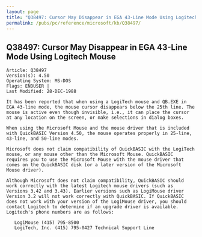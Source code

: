 ```yaml
---
layout: page
title: "Q38497: Cursor May Disappear in EGA 43-Line Mode Using Logitech Mouse"
permalink: /pubs/pc/reference/microsoft/kb/Q38497/
---
```


## Q38497: Cursor May Disappear in EGA 43-Line Mode Using Logitech Mouse

	Article: Q38497
	Version(s): 4.50
	Operating System: MS-DOS
	Flags: ENDUSER |
	Last Modified: 28-DEC-1988
	
	It has been reported that when using a LogiTech mouse and QB.EXE in
	EGA 43-line mode, the mouse cursor disappears below the 25th line. The
	mouse is active even though invisible, i.e., it can place the cursor
	at any location on the screen, or make selections in dialog boxes.
	
	When using the Microsoft Mouse and the mouse driver that is included
	with QuickBASIC Version 4.50, the mouse operates properly in 25-line,
	43-line, and 50-line modes.
	
	Microsoft does not claim compatibility of QuickBASIC with the LogiTech
	mouse, or any mouse other than the Microsoft Mouse. QuickBASIC
	requires you to use the Microsoft Mouse with the mouse driver that
	comes on the QuickBASIC disk (or a later version of the Microsoft
	Mouse driver).
	
	Although Microsoft does not claim compatibility, QuickBASIC should
	work correctly with the latest Logitech mouse drivers (such as
	Versions 3.42 and 3.43). Earlier versions such as LogiMouse driver
	Version 3.2 will not work correctly with QuickBASIC. If QuickBASIC
	does not work with your version of the LogiMouse driver, you should
	contact Logitech to determine if an upgrade driver is available.
	Logitech's phone numbers are as follows:
	
	   LogiMouse (415) 795-8500
	   LogiTech, Inc. (415) 795-0427 Technical Support Line
